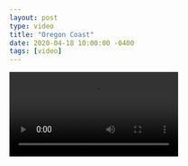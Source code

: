 ```yaml
---
layout: post
type: video
title: "Oregon Coast"
date: 2020-04-18 10:00:00 -0400
tags: [video]
---
```


<Video src="https://flickr.com/video_download.gne?id=49766065088" />
